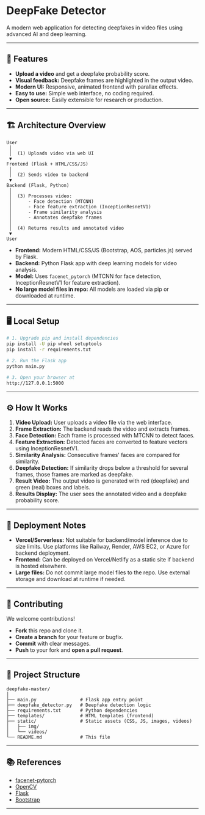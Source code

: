 # DeepFake Detector

A modern web application for detecting deepfakes in video files using advanced AI and deep learning.

---

## 🚀 Features

- **Upload a video** and get a deepfake probability score.
- **Visual feedback:** Deepfake frames are highlighted in the output video.
- **Modern UI:** Responsive, animated frontend with parallax effects.
- **Easy to use:** Simple web interface, no coding required.
- **Open source:** Easily extensible for research or production.

---

## 🏗️ Architecture Overview

```
User
 │
 │  (1) Uploads video via web UI
 ▼
Frontend (Flask + HTML/CSS/JS)
 │
 │  (2) Sends video to backend
 ▼
Backend (Flask, Python)
 │
 │  (3) Processes video:
 │      - Face detection (MTCNN)
 │      - Face feature extraction (InceptionResnetV1)
 │      - Frame similarity analysis
 │      - Annotates deepfake frames
 │
 │  (4) Returns results and annotated video
 ▼
User
```

- **Frontend:** Modern HTML/CSS/JS (Bootstrap, AOS, particles.js) served by Flask.
- **Backend:** Python Flask app with deep learning models for video analysis.
- **Model:** Uses `facenet_pytorch` (MTCNN for face detection, InceptionResnetV1 for feature extraction).
- **No large model files in repo:** All models are loaded via pip or downloaded at runtime.

---

## 🖥️ Local Setup

```bash
# 1. Upgrade pip and install dependencies
pip install -U pip wheel setuptools
pip install -r requirements.txt

# 2. Run the Flask app
python main.py

# 3. Open your browser at
http://127.0.0.1:5000
```

---

## ⚙️ How It Works

1. **Video Upload:** User uploads a video file via the web interface.
2. **Frame Extraction:** The backend reads the video and extracts frames.
3. **Face Detection:** Each frame is processed with MTCNN to detect faces.
4. **Feature Extraction:** Detected faces are converted to feature vectors using InceptionResnetV1.
5. **Similarity Analysis:** Consecutive frames' faces are compared for similarity.
6. **Deepfake Detection:** If similarity drops below a threshold for several frames, those frames are marked as deepfake.
7. **Result Video:** The output video is generated with red (deepfake) and green (real) boxes and labels.
8. **Results Display:** The user sees the annotated video and a deepfake probability score.

---

## 📝 Deployment Notes

- **Vercel/Serverless:** Not suitable for backend/model inference due to size limits. Use platforms like Railway, Render, AWS EC2, or Azure for backend deployment.
- **Frontend:** Can be deployed on Vercel/Netlify as a static site if backend is hosted elsewhere.
- **Large files:** Do not commit large model files to the repo. Use external storage and download at runtime if needed.

---

## 🤝 Contributing

We welcome contributions!

- **Fork** this repo and clone it.
- **Create a branch** for your feature or bugfix.
- **Commit** with clear messages.
- **Push** to your fork and **open a pull request**.

---

## 📂 Project Structure

```
deepfake-master/
│
├── main.py                # Flask app entry point
├── deepfake_detector.py   # Deepfake detection logic
├── requirements.txt       # Python dependencies
├── templates/             # HTML templates (frontend)
├── static/                # Static assets (CSS, JS, images, videos)
│   ├── img/
│   └── videos/
└── README.md              # This file
```

---

## 📚 References

- [facenet-pytorch](https://github.com/timesler/facenet-pytorch)
- [OpenCV](https://opencv.org/)
- [Flask](https://flask.palletsprojects.com/)
- [Bootstrap](https://getbootstrap.com/)

---



